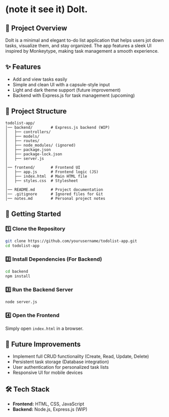# (note it see it) DoIt.
## 📌 Project Overview

DoIt is a minimal and elegant to-do list application that helps users jot down tasks, visualize them, and stay organized. The app features a sleek UI inspired by Monkeytype, making task management a smooth experience.

## ✨ Features

- Add and view tasks easily
- Simple and clean UI with a capsule-style input
- Light and dark theme support (future improvement)
- Backend with Express.js for task management (upcoming)

## 📂 Project Structure

```
todolist-app/
│── backend/        # Express.js backend (WIP)
│   ├── controllers/
│   ├── models/
│   ├── routes/
│   ├── node_modules/ (ignored)
│   ├── package.json
│   ├── package-lock.json
│   ├── server.js
│
│── frontend/       # Frontend UI
│   ├── app.js      # Frontend logic (JS)
│   ├── index.html  # Main HTML file
│   ├── styles.css  # Stylesheet
│
│── README.md       # Project documentation
│── .gitignore      # Ignored files for Git
│── notes.md        # Personal project notes
```

## 🚀 Getting Started

### 1️⃣ Clone the Repository

```sh
git clone https://github.com/yourusername/todolist-app.git
cd todolist-app
```

### 2️⃣ Install Dependencies (For Backend)

```sh
cd backend
npm install
```

### 3️⃣ Run the Backend Server

```sh
node server.js
```

### 4️⃣ Open the Frontend

Simply open `index.html` in a browser.

## 🎯 Future Improvements

- Implement full CRUD functionality (Create, Read, Update, Delete)
- Persistent task storage (Database integration)
- User authentication for personalized task lists
- Responsive UI for mobile devices

## 🛠 Tech Stack

- **Frontend:** HTML, CSS, JavaScript
- **Backend:** Node.js, Express.js (WIP)
